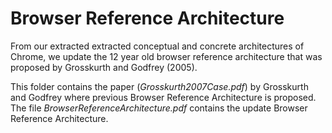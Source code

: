 # Browser Reference Architecture
From our extracted extracted conceptual and concrete architectures of Chrome, we update the 12 year old browser reference architecture that was proposed by Grosskurth and Godfrey (2005).

This folder contains the paper (*Grosskurth2007Case.pdf*) by Grosskurth and Godfrey where previous Browser Reference Architecture is proposed. 
The file *BrowserReferenceArchitecture.pdf* contains the update Browser Reference Architecture.
